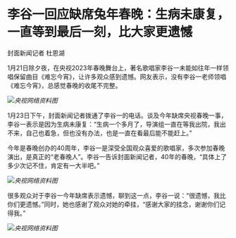 # 李谷一回应缺席兔年春晚：生病未康复，一直等到最后一刻，比大家更遗憾

封面新闻记者 杜恩湖

1月21日除夕夜，在央视2023年春晚舞台上，著名歌唱家李谷一未能如往年一样领唱保留曲目《难忘今宵》，让许多观众感到遗憾。网友表示，没有李谷一老师领唱《难忘今宵》，总感觉春晚的收尾不完整。

![](https://inews.gtimg.com/newsapp_bt/0/15624455407/1000)_央视网络资料图_

1月23日下午，封面新闻记者拨通了李谷一的电话。谈及今年缺席央视春晚一事，李谷一表示是因为生病未康复：“生病一个多月了，导演组一直在等我出院，我出不来，自己也着急，但也没有办法，也是一直在看最后能不能赶上。”

今年是春晚创办的40周年，李谷一是深受全国观众喜爱的歌唱家，多次参加春晚演出，是真正的“老春晚人”。李谷一告诉封面新闻记者，40年的春晚，“具体上了多少次记不住，肯定有一大半吧。”

![](https://inews.gtimg.com/newsapp_bt/0/15624455408/1000)_央视网络资料图_

很多观众对于李谷一今年缺席表示遗憾，聊到这一点，李谷一说：“很遗憾，我比你们更遗憾。”同时，她也感谢了观众对她的牵挂，“感谢大家的挂念，谢谢你们记得我。”

![](https://inews.gtimg.com/newsapp_bt/0/15624455414/1000)_央视网络资料图_

